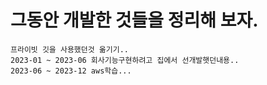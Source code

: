 # **그동안 개발한 것들을 정리해 보자.**


```
프라이빗 깃을 사용했던것 옮기기..
2023-01 ~ 2023-06 회사기능구현하려고 집에서 선개발햇던내용..
2023-06 ~ 2023-12 aws학습... 
```
